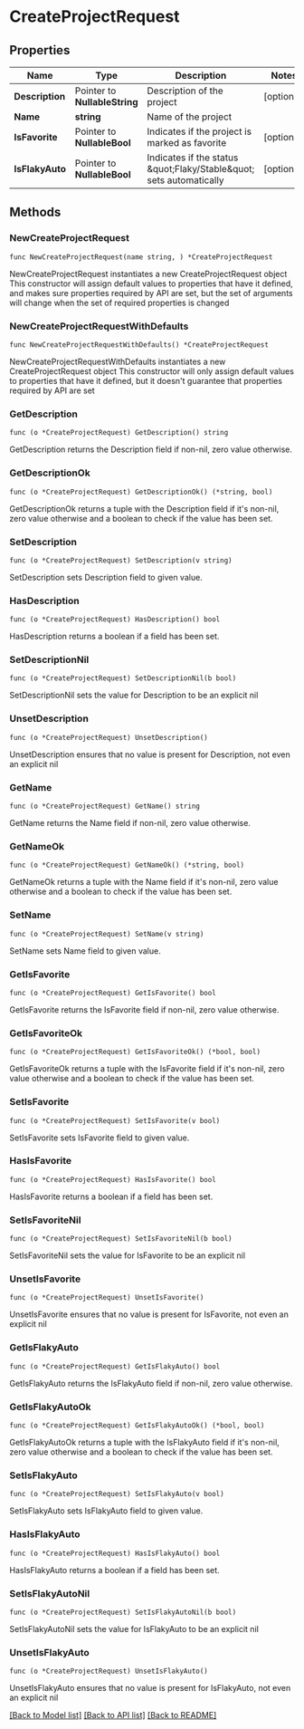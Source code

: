 # CreateProjectRequest

## Properties

Name | Type | Description | Notes
------------ | ------------- | ------------- | -------------
**Description** | Pointer to **NullableString** | Description of the project | [optional] 
**Name** | **string** | Name of the project | 
**IsFavorite** | Pointer to **NullableBool** | Indicates if the project is marked as favorite | [optional] 
**IsFlakyAuto** | Pointer to **NullableBool** | Indicates if the status \&quot;Flaky/Stable\&quot; sets automatically | [optional] 

## Methods

### NewCreateProjectRequest

`func NewCreateProjectRequest(name string, ) *CreateProjectRequest`

NewCreateProjectRequest instantiates a new CreateProjectRequest object
This constructor will assign default values to properties that have it defined,
and makes sure properties required by API are set, but the set of arguments
will change when the set of required properties is changed

### NewCreateProjectRequestWithDefaults

`func NewCreateProjectRequestWithDefaults() *CreateProjectRequest`

NewCreateProjectRequestWithDefaults instantiates a new CreateProjectRequest object
This constructor will only assign default values to properties that have it defined,
but it doesn't guarantee that properties required by API are set

### GetDescription

`func (o *CreateProjectRequest) GetDescription() string`

GetDescription returns the Description field if non-nil, zero value otherwise.

### GetDescriptionOk

`func (o *CreateProjectRequest) GetDescriptionOk() (*string, bool)`

GetDescriptionOk returns a tuple with the Description field if it's non-nil, zero value otherwise
and a boolean to check if the value has been set.

### SetDescription

`func (o *CreateProjectRequest) SetDescription(v string)`

SetDescription sets Description field to given value.

### HasDescription

`func (o *CreateProjectRequest) HasDescription() bool`

HasDescription returns a boolean if a field has been set.

### SetDescriptionNil

`func (o *CreateProjectRequest) SetDescriptionNil(b bool)`

 SetDescriptionNil sets the value for Description to be an explicit nil

### UnsetDescription
`func (o *CreateProjectRequest) UnsetDescription()`

UnsetDescription ensures that no value is present for Description, not even an explicit nil
### GetName

`func (o *CreateProjectRequest) GetName() string`

GetName returns the Name field if non-nil, zero value otherwise.

### GetNameOk

`func (o *CreateProjectRequest) GetNameOk() (*string, bool)`

GetNameOk returns a tuple with the Name field if it's non-nil, zero value otherwise
and a boolean to check if the value has been set.

### SetName

`func (o *CreateProjectRequest) SetName(v string)`

SetName sets Name field to given value.


### GetIsFavorite

`func (o *CreateProjectRequest) GetIsFavorite() bool`

GetIsFavorite returns the IsFavorite field if non-nil, zero value otherwise.

### GetIsFavoriteOk

`func (o *CreateProjectRequest) GetIsFavoriteOk() (*bool, bool)`

GetIsFavoriteOk returns a tuple with the IsFavorite field if it's non-nil, zero value otherwise
and a boolean to check if the value has been set.

### SetIsFavorite

`func (o *CreateProjectRequest) SetIsFavorite(v bool)`

SetIsFavorite sets IsFavorite field to given value.

### HasIsFavorite

`func (o *CreateProjectRequest) HasIsFavorite() bool`

HasIsFavorite returns a boolean if a field has been set.

### SetIsFavoriteNil

`func (o *CreateProjectRequest) SetIsFavoriteNil(b bool)`

 SetIsFavoriteNil sets the value for IsFavorite to be an explicit nil

### UnsetIsFavorite
`func (o *CreateProjectRequest) UnsetIsFavorite()`

UnsetIsFavorite ensures that no value is present for IsFavorite, not even an explicit nil
### GetIsFlakyAuto

`func (o *CreateProjectRequest) GetIsFlakyAuto() bool`

GetIsFlakyAuto returns the IsFlakyAuto field if non-nil, zero value otherwise.

### GetIsFlakyAutoOk

`func (o *CreateProjectRequest) GetIsFlakyAutoOk() (*bool, bool)`

GetIsFlakyAutoOk returns a tuple with the IsFlakyAuto field if it's non-nil, zero value otherwise
and a boolean to check if the value has been set.

### SetIsFlakyAuto

`func (o *CreateProjectRequest) SetIsFlakyAuto(v bool)`

SetIsFlakyAuto sets IsFlakyAuto field to given value.

### HasIsFlakyAuto

`func (o *CreateProjectRequest) HasIsFlakyAuto() bool`

HasIsFlakyAuto returns a boolean if a field has been set.

### SetIsFlakyAutoNil

`func (o *CreateProjectRequest) SetIsFlakyAutoNil(b bool)`

 SetIsFlakyAutoNil sets the value for IsFlakyAuto to be an explicit nil

### UnsetIsFlakyAuto
`func (o *CreateProjectRequest) UnsetIsFlakyAuto()`

UnsetIsFlakyAuto ensures that no value is present for IsFlakyAuto, not even an explicit nil

[[Back to Model list]](../README.md#documentation-for-models) [[Back to API list]](../README.md#documentation-for-api-endpoints) [[Back to README]](../README.md)



